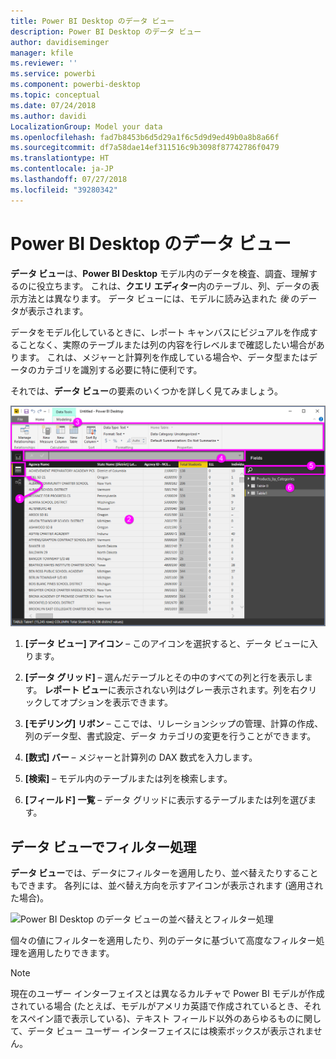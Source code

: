 ```yaml
---
title: Power BI Desktop のデータ ビュー
description: Power BI Desktop のデータ ビュー
author: davidiseminger
manager: kfile
ms.reviewer: ''
ms.service: powerbi
ms.component: powerbi-desktop
ms.topic: conceptual
ms.date: 07/24/2018
ms.author: davidi
LocalizationGroup: Model your data
ms.openlocfilehash: fad7b8453b6d5d29a1f6c5d9d9ed49b0a8b8a66f
ms.sourcegitcommit: df7a58dae14ef311516c9b3098f87742786f0479
ms.translationtype: HT
ms.contentlocale: ja-JP
ms.lasthandoff: 07/27/2018
ms.locfileid: "39280342"
---
```

# <a name="data-view-in-power-bi-desktop"></a>Power BI Desktop のデータ ビュー
**データ ビュー**は、**Power BI Desktop** モデル内のデータを検査、調査、理解するのに役立ちます。 これは、**クエリ エディター**内のテーブル、列、データの表示方法とは異なります。 データ ビューには、モデルに読み込まれた *後* のデータが表示されます。

データをモデル化しているときに、レポート キャンバスにビジュアルを作成することなく、実際のテーブルまたは列の内容を行レベルまで確認したい場合があります。 これは、メジャーと計算列を作成している場合や、データ型またはデータのカテゴリを識別する必要に特に便利です。

それでは、**データ ビュー**の要素のいくつかを詳しく見てみましょう。

![Power BI Desktop のデータ ビュー](media/desktop-data-view/dataview_fullscreen.png)

1. **[データ ビュー] アイコン** – このアイコンを選択すると、データ ビューに入ります。

2. **[データ グリッド]** – 選んだテーブルとその中のすべての列と行を表示します。 **レポート ビュー**に表示されない列はグレー表示されます。列を右クリックしてオプションを表示できます。

3. **[モデリング] リボン** – ここでは、リレーションシップの管理、計算の作成、列のデータ型、書式設定、データ カテゴリの変更を行うことができます。

4. **[数式] バー** – メジャーと計算列の DAX 数式を入力します。

5. **[検索]** – モデル内のテーブルまたは列を検索します。

6. **[フィールド] 一覧** – データ グリッドに表示するテーブルまたは列を選びます。

## <a name="filtering-in-data-view"></a>データ ビューでフィルター処理

**データ ビュー**では、データにフィルターを適用したり、並べ替えたりすることもできます。 各列には、並べ替え方向を示すアイコンが表示されます (適用された場合)。

![Power BI Desktop のデータ ビューの並べ替えとフィルター処理](media/desktop-data-view/dataview_sort-and-filter.png)

個々の値にフィルターを適用したり、列のデータに基づいて高度なフィルター処理を適用したりできます。 

> [!NOTE]
> 現在のユーザー インターフェイスとは異なるカルチャで Power BI モデルが作成されている場合 (たとえば、モデルがアメリカ英語で作成されているとき、それをスペイン語で表示している)、テキスト フィールド以外のあらゆるものに関して、データ ビュー ユーザー インターフェイスには検索ボックスが表示されません。
